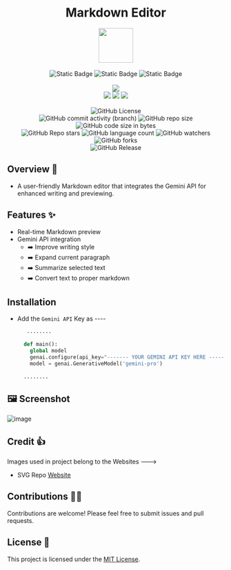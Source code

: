 <div align="center">
     <h1>Markdown Editor</h1>
     <img src="https://github.com/user-attachments/assets/9bfca931-4a6a-46bc-818d-9e3a09b753d3" height=80px width=80px/>
     <br/>
     <br/>
     <img alt="Static Badge" src="https://img.shields.io/badge/Python-red?style=for-the-badge&logo=python&logoColor=white">
     <img alt="Static Badge" src="https://img.shields.io/badge/Gemini-darkgreen?style=for-the-badge&logo=gemini&logoColor=white">
     <img alt="Static Badge" src="https://img.shields.io/badge/Tkinter-blue?style=for-the-badge&logo=python&logoColor=white">
     <br/>
     <br/>
     <!-- Open Source -->
     <img src="https://badges.frapsoft.com/os/v1/open-source.svg?v=103">
     <br/>
     <!-- Contributions -->
     <img src="https://img.shields.io/static/v1.svg?label=Contributions&message=Welcome&color=#013220">
     <!-- Built By -->
     <img src="https://img.shields.io/badge/Built%20by-Abhinav%20Kumar-0059b3">
     <!-- Maintained -->
     <img src="https://img.shields.io/static/v1.svg?label=Maintained&message=Yes&color=red">
     <br/>
     <!-- --------------------------------------------- -->
     <br/>
     <!-- License -->
     <img alt="GitHub License" src="https://img.shields.io/github/license/abhinavkumar2369/Python-Markdown-Editor">
     <br/>
     <!-- Commit Count -->
     <img alt="GitHub commit activity (branch)" src="https://img.shields.io/github/commit-activity/t/abhinavkumar2369/Python-Markdown-Editor/main">
     <!-- Repo Size -->
     <img alt="GitHub repo size" src="https://img.shields.io/github/repo-size/abhinavkumar2369/Python-Markdown-Editor?style=flat&color=orange">
     <!-- Repo Code -->
     <img alt="GitHub code size in bytes" src="https://img.shields.io/github/languages/code-size/abhinavkumar2369/Python-Markdown-Editor">
     <br/>
     <img alt="GitHub Repo stars" src="https://img.shields.io/github/stars/abhinavkumar2369/Python-Markdown-Editor?style=flat&color=orange">
     <!-- Language Count -->
     <img alt="GitHub language count" src="https://img.shields.io/github/languages/count/abhinavkumar2369/Python-Markdown-Editor">
     <!-- Watchers -->
     <img alt="GitHub watchers" src="https://img.shields.io/github/watchers/abhinavkumar2369/Python-Markdown-Editor?style=flat">
     <!-- Forks -->
     <img alt="GitHub forks" src="https://img.shields.io/github/forks/abhinavkumar2369/Python-Markdown-Editor?style=flat&color=orange">
     <br/>
     <img alt="GitHub Release" src="https://img.shields.io/github/v/release/abhinavkumar2369/Python-Markdown-Editor">
</div>



## Overview 🌟
- A user-friendly Markdown editor that integrates the Gemini API for enhanced writing and previewing.


## Features ✨
- Real-time Markdown preview
- Gemini API integration
  - ➡️ Improve writing style
  - ➡️ Expand current paragraph
  - ➡️ Summarize selected text
  - ➡️ Convert text to proper markdown



## Installation 

- Add the `Gemini API` Key as ----

  ```py
     ........
    
    def main():
      global model
      genai.configure(api_key="------- YOUR GEMINI API KEY HERE -------")
      model = genai.GenerativeModel('gemini-pro')
    
    ........      
  ```



## 🖼️ Screenshot
![image](https://github.com/user-attachments/assets/aef3b0a3-0a45-46b9-9bc8-e8507a412b75)



## Credit 👍 
Images used in project belong to the Websites --->
- SVG Repo <a href="https://www.svgrepo.com/"> Website </a>



## Contributions 🧑‍💻
Contributions are welcome! Please feel free to submit issues and pull requests.



## License 🪪
This project is licensed under the [MIT License](LICENSE).
